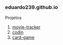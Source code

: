 ### eduardo239.github.io

Projetos

1. [movie-tracker](https://film27-313f3.web.app/movie)
2. [codin](https://github.com/eduardo239/codin)
3. [card-game](https://eduardo239.github.io/card-game)
